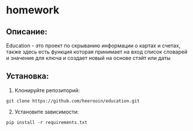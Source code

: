 # homework
## Описание:
Education - это проект по скрыванию информации о картах и счетах, также здесь есть функция которая принимает на вход список словарей и значение для ключа и создает новый на основе стэйт или даты
## Установка:

1. Клонируйте репозиторий:
```
git clone https://github.com/heerooin/education.git
```
2. Установите зависимости:
```
pip install -r requirements.txt
